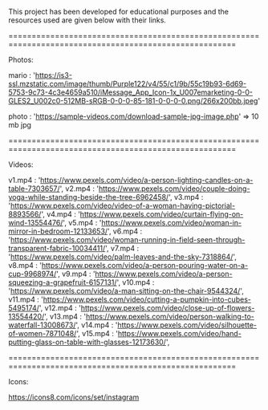This project has been developed for educational purposes and the resources used are given below with their links.


=======================================================================================================


Photos:

mario   : 'https://is3-ssl.mzstatic.com/image/thumb/Purple122/v4/55/c1/9b/55c19b93-6d69-5753-9c73-4c3e4659a510/iMessage_App_Icon-1x_U007emarketing-0-0-GLES2_U002c0-512MB-sRGB-0-0-0-85-181-0-0-0-0.png/266x200bb.jpeg'

photo   : 'https://sample-videos.com/download-sample-jpg-image.php' => 10 mb jpg 


=======================================================================================================


Videos:

v1.mp4  :  'https://www.pexels.com/video/a-person-lighting-candles-on-a-table-7303657/',
v2.mp4  :  'https://www.pexels.com/video/couple-doing-yoga-while-standing-beside-the-tree-6962458/',
v3.mp4  :  'https://www.pexels.com/video/video-of-a-woman-having-pictorial-8893566/',
v4.mp4  :  'https://www.pexels.com/video/curtain-flying-on-wind-13554476/',
v5.mp4  :  'https://www.pexels.com/video/woman-in-mirror-in-bedroom-12133653/',
v6.mp4  :  'https://www.pexels.com/video/woman-running-in-field-seen-through-transparent-fabric-10034411/',
v7.mp4  :  'https://www.pexels.com/video/palm-leaves-and-the-sky-7318864/',
v8.mp4  :  'https://www.pexels.com/video/a-person-pouring-water-on-a-cup-9968974/',
v9.mp4  :  'https://www.pexels.com/video/a-person-squeezing-a-grapefruit-6157131/',
v10.mp4 :  'https://www.pexels.com/video/a-man-sitting-on-the-chair-9544324/',
v11.mp4 :  'https://www.pexels.com/video/cutting-a-pumpkin-into-cubes-5495174/',
v12.mp4 :  'https://www.pexels.com/video/close-up-of-flowers-13554420/',
v13.mp4 :  'https://www.pexels.com/video/person-walking-to-waterfall-13008673/',
v14.mp4 :  'https://www.pexels.com/video/silhouette-of-women-7871048/',
v15.mp4 :  'https://www.pexels.com/video/hand-putting-glass-on-table-with-glasses-12173630/',


=======================================================================================================


Icons:

https://icons8.com/icons/set/instagram
